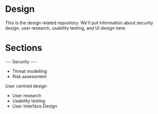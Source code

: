Design
======

This is the design related repository. We'll put information about security design, user research, usability testing, and UI design here.

Sections
=======

--- Security ---

- Threat modelling
- Risk assessment

User centred design

- User research
- Usability testing
- User Interface Design
